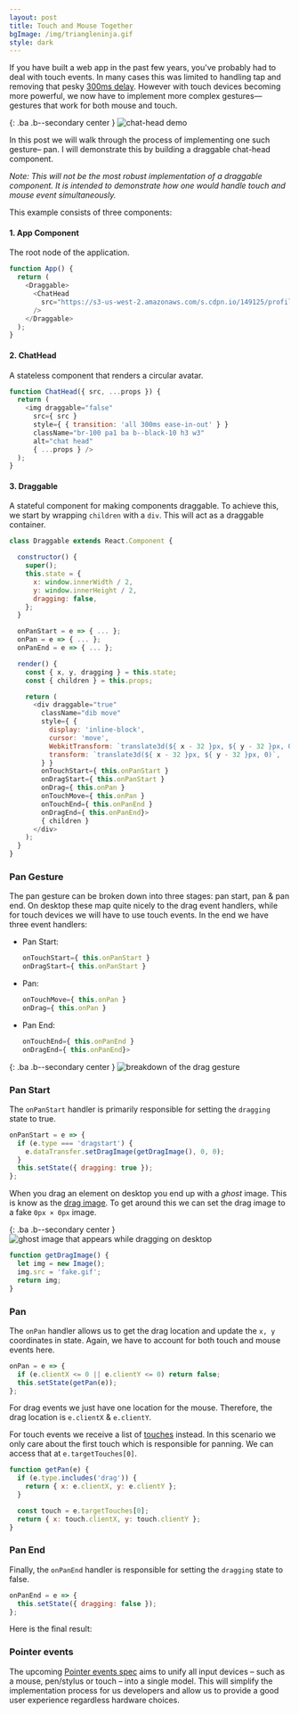 ```yaml
---
layout: post
title: Touch and Mouse Together
bgImage: /img/triangleninja.gif
style: dark
---
```


If you have built a web app in the past few years, you've probably had to deal with touch events. In many cases this was limited to handling tap and removing that pesky  [300ms delay](https://developers.google.com/web/updates/2013/12/300ms-tap-delay-gone-away). However with touch devices becoming more powerful, we now have to implement more complex gestures— gestures that work for both mouse and touch.



{: .ba .b--secondary center }
![chat-head demo](/img/chat-head-demo.gif)

In this post we will walk through the process of implementing one such gesture– pan. I will demonstrate this by building a draggable chat-head component.

_Note: This will not be the most robust implementation of a draggable component. It is intended to demonstrate how one would handle touch and mouse event simultaneously._

This example consists of three components:

#### 1. App Component
The root node of the application.

```js
function App() {
  return (
    <Draggable>
      <ChatHead
        src="https://s3-us-west-2.amazonaws.com/s.cdpn.io/149125/profile.jpg"
      />
    </Draggable>
  );
}
```

#### 2. ChatHead
A stateless component that renders a circular avatar.

```js
function ChatHead({ src, ...props }) {
  return (
    <img draggable="false"
      src={ src }
      style={ { transition: 'all 300ms ease-in-out' } }
      className="br-100 pa1 ba b--black-10 h3 w3"
      alt="chat head"
      { ...props } />
  );
}
```

#### 3. Draggable
A stateful component for making components draggable. To achieve this, we start by wrapping `children` with a `div`. This will act as a draggable container.

```js
class Draggable extends React.Component {

  constructor() {
    super();
    this.state = {
      x: window.innerWidth / 2,
      y: window.innerHeight / 2,
      dragging: false,
    };
  }

  onPanStart = e => { ... };
  onPan = e => { ... };
  onPanEnd = e => { ... };

  render() {
    const { x, y, dragging } = this.state;
    const { children } = this.props;

    return (
      <div draggable="true"
        className="dib move"
        style={ {
          display: 'inline-block',
          cursor: 'move',
          WebkitTransform: `translate3d(${ x - 32 }px, ${ y - 32 }px, 0)`,
          transform: `translate3d(${ x - 32 }px, ${ y - 32 }px, 0)`,
        } }
        onTouchStart={ this.onPanStart }
        onDragStart={ this.onPanStart }
        onDrag={ this.onPan }
        onTouchMove={ this.onPan }
        onTouchEnd={ this.onPanEnd }
        onDragEnd={ this.onPanEnd}>
        { children }
      </div>
    );
  }
}
```

### Pan Gesture

The pan gesture can be broken down into three stages: pan start, pan & pan end. On desktop these map quite nicely to the drag event handlers, while for touch devices we will have to use touch events. In the end we have three event handlers:

+ Pan Start:
  ```js
  onTouchStart={ this.onPanStart }
  onDragStart={ this.onPanStart }
  ```

+ Pan:
  ```js
  onTouchMove={ this.onPan }
  onDrag={ this.onPan }
  ```

+ Pan End:
  ```js
  onTouchEnd={ this.onPanEnd }
  onDragEnd={ this.onPanEnd}>
  ```

{: .ba .b--secondary center }
![breakdown of the drag gesture](/img/drag.gif)

### Pan Start
The `onPanStart` handler is primarily responsible for setting the `dragging` state to true.

```js
onPanStart = e => {
  if (e.type === 'dragstart') {
    e.dataTransfer.setDragImage(getDragImage(), 0, 0);
  }
  this.setState({ dragging: true });
};
```

When you drag an element on desktop you end up with a _ghost_ image. This is know as the  [drag image](https://developer.mozilla.org/en-US/docs/Web/Guide/HTML/Drag_operations#dragfeedback). To get around this we can set the drag image to a fake `0px × 0px` image.

{: .ba .b--secondary center }
![ghost image that appears while dragging on desktop](/img/ghost.gif)

```js
function getDragImage() {
  let img = new Image();
  img.src = 'fake.gif';
  return img;
}
```

### Pan
The `onPan` handler allows us to get the drag location and update the `x, y` coordinates in state. Again, we have to account for both touch and mouse events here.

```js
onPan = e => {
  if (e.clientX <= 0 || e.clientY <= 0) return false;
  this.setState(getPan(e));
};
```

For drag events we just have one location for the mouse. Therefore, the drag location is `e.clientX` & `e.clientY`.

For touch events we receive a list of  [touches](https://developer.mozilla.org/en-US/docs/Web/API/TouchEvent/touches) instead. In this scenario we only care about the first touch which is responsible for panning. We can access that at `e.targetTouches[0]`.

```js
function getPan(e) {
  if (e.type.includes('drag')) {
    return { x: e.clientX, y: e.clientY };
  }

  const touch = e.targetTouches[0];
  return { x: touch.clientX, y: touch.clientY };
}
```

### Pan End
Finally, the `onPanEnd` handler is responsible for setting the `dragging` state to false.

```js
onPanEnd = e => {
  this.setState({ dragging: false });
};
```

Here is the final result:

<p data-height="265"
  data-theme-id="26435"
  data-slug-hash="BLYOLW"
  data-default-tab="result"
  data-user="winkerVSbecks"
  data-embed-version="2"
  data-pen-title="React Draggable Chat Head" class="codepen">
</p>
<script async src="https://production-assets.codepen.io/assets/embed/ei.js"></script>

### Pointer events
The upcoming  [Pointer events spec](https://www.w3.org/TR/pointerevents) aims to unify all input devices – such as a mouse, pen/stylus or touch – into a single model. This will simplify the implementation process for us developers and allow us to provide a good user experience regardless hardware choices.
